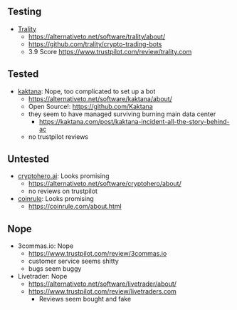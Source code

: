 ## Testing

- [Trality](https://www.trality.com/)
  - https://alternativeto.net/software/trality/about/
  - https://github.com/trality/crypto-trading-bots
  - 3.9 Score https://www.trustpilot.com/review/trality.com

## Tested

- [kaktana](https://kaktana.com/): Nope, too complicated to set up a bot
  - https://alternativeto.net/software/kaktana/about/
  - Open Source!: https://github.com/Kaktana
  - they seem to have managed surviving burning main data center
    - https://kaktana.com/post/kaktana-incident-all-the-story-behind-ac
  - no trustpilot reviews

## Untested

- [cryptohero.ai](https://cryptohero.ai/): Looks promising
  - https://alternativeto.net/software/cryptohero/about/
  - no reviews on trustpilot
- [coinrule](https://coinrule.com/about.html): Looks promising
  - https://coinrule.com/about.html

## Nope

- 3commas.io: Nope
  - https://www.trustpilot.com/review/3commas.io
  - customer service seems shitty
  - bugs seem buggy
- Livetrader: Nope
  - https://alternativeto.net/software/livetrader/about/
  - https://www.trustpilot.com/review/livetraders.com
    - Reviews seem bought and fake
